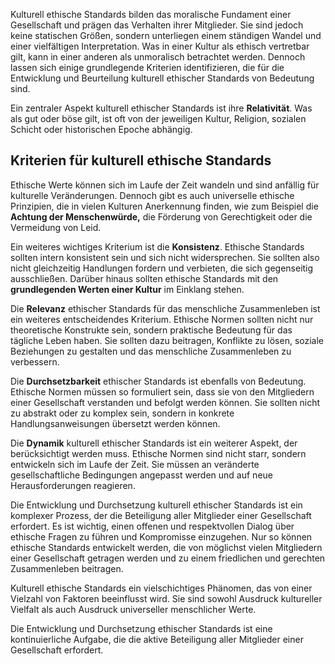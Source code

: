 Kulturell ethische Standards bilden das moralische Fundament einer Gesellschaft und prägen das Verhalten ihrer Mitglieder. Sie sind jedoch keine statischen Größen, sondern unterliegen einem ständigen Wandel und einer vielfältigen Interpretation. Was in einer Kultur als ethisch vertretbar gilt, kann in einer anderen als unmoralisch betrachtet werden. Dennoch lassen sich einige grundlegende Kriterien identifizieren, die für die Entwicklung und Beurteilung kulturell ethischer Standards von Bedeutung sind.

Ein zentraler Aspekt kulturell ethischer Standards ist ihre **Relativität**. Was als gut oder böse gilt, ist oft von der jeweiligen Kultur, Religion, sozialen Schicht oder historischen Epoche abhängig. 

## Kriterien für kulturell ethische Standards

Ethische Werte können sich im Laufe der Zeit wandeln und sind anfällig für kulturelle Veränderungen. Dennoch gibt es auch universelle ethische Prinzipien, die in vielen Kulturen Anerkennung finden, wie zum Beispiel die **Achtung der Menschenwürde,** die Förderung von Gerechtigkeit oder die Vermeidung von Leid.

Ein weiteres wichtiges Kriterium ist die **Konsistenz**. Ethische Standards sollten intern konsistent sein und sich nicht widersprechen. Sie sollten also nicht gleichzeitig Handlungen fordern und verbieten, die sich gegenseitig ausschließen. Darüber hinaus sollten ethische Standards mit den **grundlegenden Werten einer Kultur** im Einklang stehen.

Die **Relevanz** ethischer Standards für das menschliche Zusammenleben ist ein weiteres entscheidendes Kriterium. Ethische Normen sollten nicht nur theoretische Konstrukte sein, sondern praktische Bedeutung für das tägliche Leben haben. Sie sollten dazu beitragen, Konflikte zu lösen, soziale Beziehungen zu gestalten und das menschliche Zusammenleben zu verbessern.

Die **Durchsetzbarkeit** ethischer Standards ist ebenfalls von Bedeutung. Ethische Normen müssen so formuliert sein, dass sie von den Mitgliedern einer Gesellschaft verstanden und befolgt werden können. Sie sollten nicht zu abstrakt oder zu komplex sein, sondern in konkrete Handlungsanweisungen übersetzt werden können.

Die **Dynamik** kulturell ethischer Standards ist ein weiterer Aspekt, der berücksichtigt werden muss. Ethische Normen sind nicht starr, sondern entwickeln sich im Laufe der Zeit. Sie müssen an veränderte gesellschaftliche Bedingungen angepasst werden und auf neue Herausforderungen reagieren.

Die Entwicklung und Durchsetzung kulturell ethischer Standards ist ein komplexer Prozess, der die Beteiligung aller Mitglieder einer Gesellschaft erfordert. Es ist wichtig, einen offenen und respektvollen Dialog über ethische Fragen zu führen und Kompromisse einzugehen. Nur so können ethische Standards entwickelt werden, die von möglichst vielen Mitgliedern einer Gesellschaft getragen werden und zu einem friedlichen und gerechten Zusammenleben beitragen.

Kulturell ethische Standards ein vielschichtiges Phänomen, das von einer Vielzahl von Faktoren beeinflusst wird. Sie sind sowohl Ausdruck kultureller Vielfalt als auch Ausdruck universeller menschlicher Werte. 

Die Entwicklung und Durchsetzung ethischer Standards ist eine kontinuierliche Aufgabe, die die aktive Beteiligung aller Mitglieder einer Gesellschaft erfordert.


